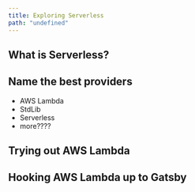 ```yaml
---
title: Exploring Serverless
path: "undefined"
---
```


## What is Serverless?

## Name the best providers

- AWS Lambda
- StdLib
- Serverless
- more????

## Trying out AWS Lambda

## Hooking AWS Lambda up to Gatsby